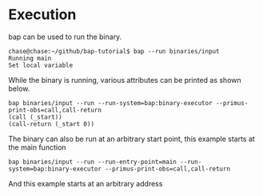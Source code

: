 # Execution

bap can be used to run the binary.

```
chase@chase:~/github/bap-tutorial$ bap --run binaries/input
Running main
Set local variable
```

While the binary is running, various attributes can be printed as shown below.

```
bap binaries/input --run --run-system=bap:binary-executor --primus-print-obs=call,call-return
(call (_start))
(call-return (_start 0))
```

The binary can also be run at an arbitrary start point, this example starts at the main function

```
bap binaries/input --run --run-entry-point=main --run-system=bap:binary-executor --primus-print-obs=call,call-return
```

And this example starts at an arbitrary address

```

```

